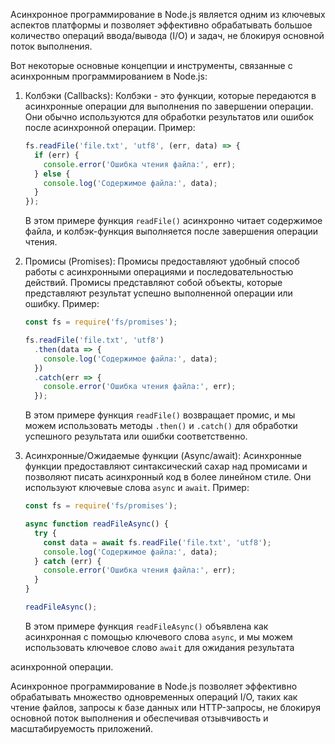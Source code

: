 Асинхронное программирование в Node.js является одним из ключевых аспектов платформы и позволяет эффективно обрабатывать большое количество операций ввода/вывода (I/O) и задач, не блокируя основной поток выполнения.

Вот некоторые основные концепции и инструменты, связанные с асинхронным программированием в Node.js:

1. Колбэки (Callbacks): Колбэки - это функции, которые передаются в асинхронные операции для выполнения по завершении операции. Они обычно используются для обработки результатов или ошибок после асинхронной операции. Пример:

   ```javascript
   fs.readFile('file.txt', 'utf8', (err, data) => {
     if (err) {
       console.error('Ошибка чтения файла:', err);
     } else {
       console.log('Содержимое файла:', data);
     }
   });
   ```

   В этом примере функция `readFile()` асинхронно читает содержимое файла, и колбэк-функция выполняется после завершения операции чтения.

2. Промисы (Promises): Промисы предоставляют удобный способ работы с асинхронными операциями и последовательностью действий. Промисы представляют собой объекты, которые представляют результат успешно выполненной операции или ошибку. Пример:

   ```javascript
   const fs = require('fs/promises');

   fs.readFile('file.txt', 'utf8')
     .then(data => {
       console.log('Содержимое файла:', data);
     })
     .catch(err => {
       console.error('Ошибка чтения файла:', err);
     });
   ```

   В этом примере функция `readFile()` возвращает промис, и мы можем использовать методы `.then()` и `.catch()` для обработки успешного результата или ошибки соответственно.

3. Асинхронные/Ожидаемые функции (Async/await): Асинхронные функции предоставляют синтаксический сахар над промисами и позволяют писать асинхронный код в более линейном стиле. Они используют ключевые слова `async` и `await`. Пример:

   ```javascript
   const fs = require('fs/promises');

   async function readFileAsync() {
     try {
       const data = await fs.readFile('file.txt', 'utf8');
       console.log('Содержимое файла:', data);
     } catch (err) {
       console.error('Ошибка чтения файла:', err);
     }
   }

   readFileAsync();
   ```

   В этом примере функция `readFileAsync()` объявлена как асинхронная с помощью ключевого слова `async`, и мы можем использовать ключевое слово `await` для ожидания результата

 асинхронной операции.

Асинхронное программирование в Node.js позволяет эффективно обрабатывать множество одновременных операций I/O, таких как чтение файлов, запросы к базе данных или HTTP-запросы, не блокируя основной поток выполнения и обеспечивая отзывчивость и масштабируемость приложений.